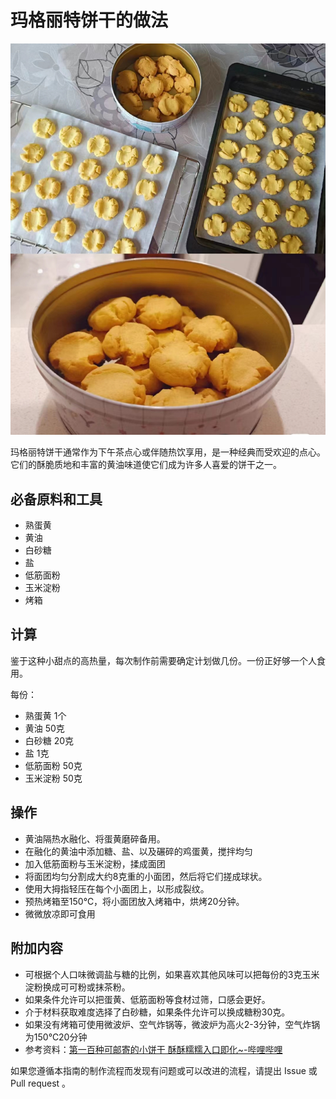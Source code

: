 <!-- 这是 HowToCook 菜谱仓库中的示例菜谱模板文件。 -->

<!-- 注意：在编写时，中文与英文或数字之间必须有且仅有一个空格。 -->

<!-- 注意：在编写时，标题与正文之间必须有且仅有一个空行。 -->

# 玛格丽特饼干的做法

<!-- 标题必须是 `菜名` + `的做法`。和文件名一致。 -->

<!-- 如果有图片更好。 -->

![玛格丽特成品](./玛格丽特饼干.jpg)

<!-- 在这里简单介绍菜的特点、营养价值、难度、预计制作时长。 -->

玛格丽特饼干通常作为下午茶点心或伴随热饮享用，是一种经典而受欢迎的点心。它们的酥脆质地和丰富的黄油味道使它们成为许多人喜爱的饼干之一。

## 必备原料和工具

<!-- 在这里列出必需原料。以方便大家快速判断自己手边的材料是否足够。-->

<!-- 注意：某些原料已经在厨房采购部分提及。这里不要重复提及： -->

<!-- 燃气灶, 饮用水, 锅, 食用油, 碗与盘子, 筷子, 炒勺, 洗涤剂, 抹布, 钢丝球, 菜刀 -->

<!-- 可以推荐购买哪个品牌的来方便决策。 -->

- 熟蛋黄
- 黄油
- 白砂糖
- 盐
- 低筋面粉
- 玉米淀粉
- 烤箱

## 计算

<!-- 这一章节里介绍一些计算公式，求得原料的量、重要的时间参数、混合比例，以便在后续操作中引用。 -->

<!-- 这里有两种情况： -->

<!-- 1. 可能会大批量做菜。例如：食堂给全校学生做西红柿鸡蛋、米饭、米粥。这种情况需要给出计算公式。 -->

<!-- 2. 固定菜量的产品菜。每份的容量一致而永远不会发生变化。这种情况需要给出一份的量。 -->

鉴于这种小甜点的高热量，每次制作前需要确定计划做几份。一份正好够一个人食用。


每份：

<!-- 对于大小不一的食材，必须给出质量参考 -->

<!-- 对于可以自行斟酌加量的食材，必须给出建议添加的范围 -->

<!-- 请不要使用有大有小的容器作为单位！这会令人困惑，难以后续精准化。请使用毫升！ -->

- 熟蛋黄 1个
- 黄油  50克
- 白砂糖  20克
- 盐 1克
- 低筋面粉 50克
- 玉米淀粉 50克

## 操作

<!-- 在这里详细描述做菜的全部流程。 -->

<!-- 不允许使用不精准描述的词汇，例如：`适 量`、`少 量`、`中 量`、`适 当`。 -->

<!-- 在这里，如果操作的食材不是“全部食材”而是“部分食材”，也必须指明。否则默认指定的是全部原料。例如这里‘土豆’表示‘全部准备好的土豆’。 -->

- 黄油隔热水融化、将蛋黄磨碎备用。
- 在融化的黄油中添加糖、盐、以及碾碎的鸡蛋黄，搅拌均匀
- 加入低筋面粉与玉米淀粉，揉成面团
- 将面团均匀分割成大约8克重的小面团，然后将它们搓成球状。
- 使用大拇指轻压在每个小面团上，以形成裂纹。
- 预热烤箱至150℃，将小面团放入烤箱中，烘烤20分钟。
- 微微放凉即可食用

## 附加内容

<!-- 在这里额外补充一些注意事项、参考资料、安全须知等。 -->

- 可根据个人口味微调盐与糖的比例，如果喜欢其他风味可以把每份的3克玉米淀粉换成可可粉或抹茶粉。
- 如果条件允许可以把蛋黄、低筋面粉等食材过筛，口感会更好。
- 介于材料获取难度选择了白砂糖，如果条件允许可以换成糖粉30克。
- 如果没有烤箱可使用微波炉、空气炸锅等，微波炉为高火2-3分钟，空气炸锅为150℃20分钟
- 参考资料：[第一百种可邮寄的小饼干 酥酥糯糯入口即化~-哔哩哔哩](https://b23.tv/NZCsV0x)

<!-- 必须保留下面的文字。 -->

如果您遵循本指南的制作流程而发现有问题或可以改进的流程，请提出 Issue 或 Pull request 。

<!-- 在提交 Pull Request 前，请删除模板中的所有注释。 -->
